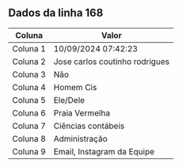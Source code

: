 ## Dados da linha 168

| Coluna | Valor |
|--------|-------|
| Coluna 1 | 10/09/2024 07:42:23 |
| Coluna 2 | Jose carlos coutinho rodrigues |
| Coluna 3 | Não |
| Coluna 4 | Homem Cis |
| Coluna 5 | Ele/Dele |
| Coluna 6 | Praia Vermelha |
| Coluna 7 | Ciências contábeis |
| Coluna 8 | Administração |
| Coluna 9 | Email, Instagram da Equipe |
